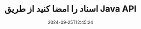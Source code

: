 ---
############################# Static ############################
layout: "landing"
date: 2024-09-25T12:45:24
draft: false

lang: fa
product: "Signature"
product_tag: "signature"
platform: "Java"
platform_tag: "java"

############################# Drop-down ############################
supported_platforms:
  items:
    # supported_platforms loop
    - title: ".NET"
      tag: "net"
    # supported_platforms loop
    - title: "Java"
      tag: "java"
    # supported_platforms loop
    - title: "Node.js"
      tag: "nodejs-java" 
    # supported_platforms loop
    - title: "Python"
      tag: "python-net" 

############################# Head ############################
head_title: "کتابخانه امضای دیجیتال جاوا - GroupDocs.Signature"
head_description: "با GroupDocs.Signature برنامه های جاوا را با امضای الکترونیکی تقویت کنید. اسناد تجاری را سریع و بدون دردسر امضا کنید."

############################# Header ############################
title: "اسناد را امضا کنید از طریق Java API"
description: "با استفاده از APIهای منعطف و راه حل های مبتنی بر برنامه برای برنامه نویسان و کاربران نهایی، اسناد و تصاویر دیجیتال را روی هر پلتفرمی امضا کنید."
words:
  for: "برای"

actions:
  main: "دانلود رایگان Maven"
  main_link: "https://releases.groupdocs.com/java/repo/com/groupdocs/groupdocs-signature/"
  alt: "صدور مجوز"
  alt_link: "https://purchase.groupdocs.com/pricing/signature/java/"
  title: "برای شروع آماده اید؟"
  description: "ویژگی های GroupDocs.Signature را به صورت رایگان امتحان کنید یا درخواست مجوز کنید"

release:
  title: "نسخه {0} منتشر شد"
  notes: "ببینید چه چیز جدیدی است"
  downloads: "دانلودها"

code:
  title: "فایل های PDF را در جاوا امضا کنید"
  more: "نمونه های بیشتر"
  more_link: "https://github.com/groupdocs-signature/GroupDocs.Signature-for-Java/"
  install_title : "Maven XML"
  install: |
    <dependency>
      <groupId>com.groupdocs</groupId>
      <artifactId>groupdocs-signature</artifactId>
      <version>{0}</version>
    </dependency>
  content: |
    ```java {style=abap}  
    // سند PDF را انتخاب کنید
    Signature signature = new Signature("sample.pdf");
    
    // متن ارائه دهید
    TextSignOptions options = 
        new TextSignOptions("John Smith");
    options.setForeColor(Color.RED);

    // سند را امضا کرده و در فایل ذخیره کنید
    signature.sign("signed.pdf", options);
    
    ```

############################# Overview ############################
overview:
  enable: true
  title: "نمای کلی GroupDocs.Signature"
  description: "API برای انجام امضای سند و عملیات مرتبط در برنامه های جاوا"
  features:
    # feature loop
    - title: "اسناد تجاری بهبود یافته با امضای دیجیتال در جاوا"
      content: "امضای سریع و قابل تنظیم: GroupDocs.Signature برای جاوا طیف گسترده ای از گزینه های امضای دیجیتال را برای فایل های PDF، تصاویر و اسناد آفیس ارائه می دهد. می‌توانید از متن، بارکد، کدهای QR، گواهی‌های دیجیتال، تصاویر یا ابرداده‌های پنهان استفاده کنید. پردازش اسناد سریع و کارآمد است."

    # feature loop
    - title: "دستکاری اسناد امضا شده"
      content: "پردازش سند پیشرفته شامل عملیات قدرتمندی بر روی اسناد امضا شده با استفاده از GroupDocs.Signature برای جاوا است. می توانید امضاهایی را که به اسناد تجاری اضافه شده اند با استفاده از معیارهای مفید مختلف جستجو و تأیید کنید. علاوه بر این، می‌توانید به اطلاعات دقیق درباره سند دسترسی داشته باشید یا تصاویر پیش‌نمایش صفحات آن را دریافت کنید."

    # feature loop
    - title: "تنوع انتخاب های خروجی"
      content: "گزینه های امضای قوی به شما امکان می دهد خروجی را برای اسناد امضا شده با GroupDocs.Signature برای جاوا سفارشی کنید. شما می توانید دقیقاً هر امضا را در هر صفحه سند قرار دهید و ظاهر آن را به روش های مختلف پیکربندی کنید. Java API از ذخیره اسناد تجاری امضا شده در قالب های متعدد پشتیبانی شده پشتیبانی می کند و گزینه هایی را برای ایمن سازی آنها با رمزهای عبور ارائه می دهد."

############################# Platforms ############################
platforms:
  enable: true
  title: "استقلال سکو"
  description: "GroupDocs.Signature برای جاوا از سیستم عامل ها، چارچوب ها و مدیران بسته های زیر پشتیبانی می کند"
  items:
    # platform loop
    - title: "Amazon"
      image: "amazon"
    # platform loop
    - title: "Docker"
      image: "docker"
    # platform loop
    - title: "Azure"
      image: "azure"
    # platform loop
    - title: "Eclipse"
      image: "eclipse"
    # platform loop
    - title: "IntelliJ"
      image: "intellij"
    # platform loop
    - title: "Windows"
      image: "windows"
    # platform loop
    - title: "Linux"
      image: "linux"
    # platform loop
    - title: "Maven"
      image: "maven"

############################# File formats ############################
formats:
  enable: true
  title: "فرمت های فایل پشتیبانی شده"
  description: |
    GroupDocs.Signature قالب‌های فایل [زیر پشتیبانی می‌کند](https://docs.groupdocs.com/signature/java/supported-document-formats/) برای جاوا از عملیات با.
  groups:
    # group loop
    - color: "green"
      content: |
        ### فرمت های مایکروسافت آفیس
        * **Word:**  DOCX, DOC, DOCM, DOT, DOTX, DOTM, RTF
        * **Excel:** XLSX, XLS, XLSM, XLSB, XLTM, XLT, XLTM, XLTX, XLAM, SXC, SpreadsheetML
        * **PowerPoint:** PPT, PPTX, PPS, PPSX, PPSM, POT, POTM, POTX, PPTM
    # group loop
    - color: "blue"
      content: |
        ### تصاویر و فرمت های دیگر
        * **قابل حمل:** PDF
        * **تصاویر:** JPG, BMP, PNG, TIFF, GIF, DICOM, WEBP
        * **سایر فرمت های اداری:** ODT, OTT, OTS, ODS, ODP, OTP, ODG
      # group loop
    - color: "red"
      content: |
        ### فرمت های دیگر
        * **وب:** HTML, MHTML
        * **آرشیوها:** ZIP, TAR, 7Z
        * **گواهینامه ها:** PFX

############################# Features ############################
features:
  enable: true
  title: "ویژگی های GroupDocs.Signature"
  description: "امضای PDF، اسناد اداری و تصاویر با امضای دیجیتال"

  items:
    # feature loop
    - icon: "sign"
      title: "اضافه کردن امضاها"
      content: "با قرار دادن یک امضای دیجیتال دقیقاً در هر موقعیتی در هر صفحه، یک سند را با استفاده از انواع مختلف امضای پشتیبانی شده امضا کنید."

    # feature loop
    - icon: "custom"
      title: "سفارشی کردن نتایج"
      content: "برای دستیابی به نتیجه دلخواه، ظاهر امضا را با تنظیم رنگ، فونت، حاشیه، چرخش و سایر ویژگی‌ها سفارشی کنید."

    # feature loop
    - icon: "password"
      title: "ایمن سازی اسناد با رمز عبور"
      content: "برای بسیاری از انواع سند پشتیبانی شده، می توانید سند امضا شده را با رمز عبور محافظت کنید."

    # feature loop
    - icon: "protect"
      title: "جلوگیری از تغییرات غیرمجاز"
      content: "از اسناد تجاری مهم امضا شده با گواهی دیجیتال در برابر تغییرات غیرمجاز محافظت کنید."

    # feature loop
    - icon: "convert"
      title: "به دست آوردن نتایج در فرمت های دلخواه"
      content: "به راحتی فایل های نتیجه امضا شده را در هر قالب پشتیبانی شده به دست آورید. همچنین می توانید اسناد MS Word را بدون زحمت به PDF تبدیل کنید."

    # feature loop
    - icon: "preview"
      title: "پیش نمایش سند"
      content: "هر صفحه از یک سند را به عنوان تصویر برای پردازش بعدی ذخیره کنید."

    # feature loop
    - icon: "search"
      title: "جستجو برای امضا"
      content: "امکان دریافت اطلاعات در مورد امضاهای اضافه شده قبلی در اسناد خاص وجود دارد."

    # feature loop
    - icon: "validate"
      title: "تایید مدارک"
      content: "صحت امضاها را در هر سند امضا شده تأیید کنید."

    # feature loop
    - icon: "update"
      title: "مدیریت امضاها"
      content: "هنگامی که یک امضا در صفحه سند قرار می گیرد، می توان آن را در صورت نیاز حذف، منتقل یا به روز کرد."

############################# Code samples ############################
code_samples:
  enable: true
  title: "نمونه کد"
  description: "برخی از موارد معمولی GroupDocs.Signature برای عملیات جاوا استفاده می کنند"
  items:
    # code sample loop
    - title: "سند PDF را با کد QR بهبود بخشید"
      content: |
        بهبود فرآیندهای تجاری با افزودن [QR-codes](https://docs.groupdocs.com/signature/java/esign-document-with-qr-code-signature/) به صفحات خاصی از اسناد PDF می تواند ارزشمند باشد. مثالی از نحوه افزودن کد QR با استفاده از GroupDocs.Signature برای جاوا وجود دارد.
        {{< landing/code title="سند PDF را با کد QR بهبود بخشید">}}
        ```java {style=abap}
        // سند را برای امضا بارگیری کنید
        Signature signature = new Signature("file_to_sign.pdf");
        
        // گزینه های کد QR را با متن از پیش تعریف شده ایجاد کنید
        QrCodeSignOptions options = new QrCodeSignOptions("The document is approved by John Smith");
        
        // نوع و موقعیت رمزگذاری کد QR را در صفحه پیکربندی کنید
        options.setEncodeType(QrCodeTypes.QR);
        options.setLeft(100);
        options.setTop(100);

        // سند را امضا کنید و آن را به عنوان فایل نتیجه ذخیره کنید
        signature.sign("file_with_QR.pdf", options);
        ```
        {{< /landing/code >}}
    # code sample loop
    - title: "از امضای دیجیتال برای محافظت از DOCX استفاده کنید"
      content: |
        می‌توانید با استفاده از امضاهای شخصی یا شرکتی که به‌عنوان گواهی‌های دیجیتال ذخیره شده‌اند، [از یک سند محافظت کنید](https://docs.groupdocs.com/signature/java/esign-document-with-digital-signature/). اسناد ایمن شده با گواهی را نمی توان بدون باطل کردن امضا تغییر داد.
        {{< landing/code title="از امضای دیجیتال برای محافظت از DOCX استفاده کنید">}}
        ```java {style=abap}   
        // سند را برای امضای دیجیتال بارگیری کنید
        Signature signature = new Signature("file_to_sign.docx");
        
        // گزینه های امضای دیجیتال را مشخص کنید و مسیر فایل گواهی را ارائه دهید
        DigitalSignOptions options = new DigitalSignOptions("certificate.pfx");

        // رمز عبور گواهی را تنظیم کنید
        options.setPassword("1234567890");

        // سند را امضا کرده و در مسیر مورد نظر ذخیره کنید
        signature.sign("digitally_signed.docx", options);
        ```
        {{< /landing/code >}}

---